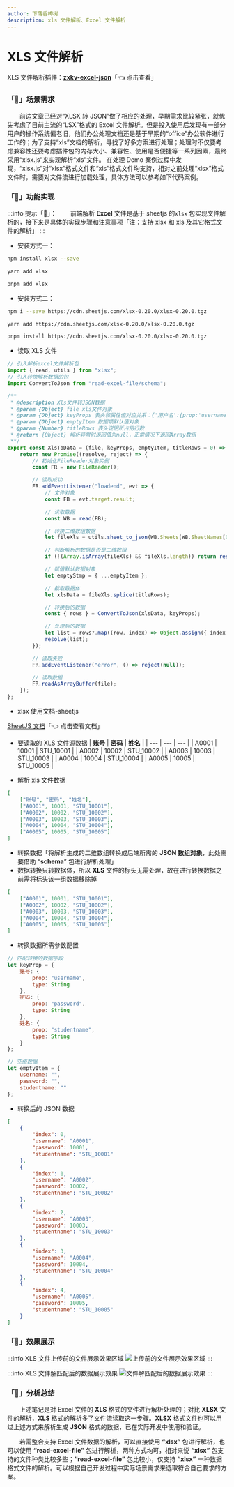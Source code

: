 ```yaml
---
author: 下落香樟树
description: xls 文件解析、Excel 文件解析
---
```


# XLS 文件解析

XLS 文件解析插件：[**zxkv-excel-json**](https://www.npmjs.com/package/zxkv-excel-json)「👈 点击查看」

### 「🚀」场景需求

&emsp;&emsp;前边文章已经对“XLSX 转 JSON”做了相应的处理，早期需求比较紧张，就优先考虑了目前主流的“LSX”格式的 Excel 文件解析。但是投入使用后发现有一部分用户的操作系统偏老旧，他们办公处理文档还是基于早期的“office”办公软件进行工作的；为了支持“xls”文档的解析，寻找了好多方案进行处理；处理时不仅要考虑兼容性还要考虑插件包的内存大小、兼容性、使用是否便捷等一系列因素，最终采用“xlsx.js”来实现解析“xls”文件。
在处理 Demo 案例过程中发现，“xlsx.js”对“xlsx”格式文件和“xls”格式文件均支持，相对之前处理“xlsx”格式文件时，需要对文件流进行加载处理，具体方法可以参考如下代码案例。

### 「🚢」功能实现

:::info 提示「🔔」：
&emsp;&emsp;前端解析 **Excel** 文件是基于 sheetjs 的`xlsx` 包实现文件解析的，接下来是具体的实现步骤和注意事项「注：支持 xlsx 和 xls 及其它格式文件的解析」
:::

-   安装方式一：

```bash title="方式一"
npm install xlsx --save

yarn add xlsx

pnpm add xlsx
```

-   安装方式二：

```bash title="方式二"
npm i --save https://cdn.sheetjs.com/xlsx-0.20.0/xlsx-0.20.0.tgz

yarn add https://cdn.sheetjs.com/xlsx-0.20.0/xlsx-0.20.0.tgz

pnpm install https://cdn.sheetjs.com/xlsx-0.20.0/xlsx-0.20.0.tgz
```

-   读取 XLS 文件

```js title="读取文件"
// 引入解析excel文件解析包
import { read, utils } from "xlsx";
// 引入转换解析数据的包
import ConvertToJson from "read-excel-file/schema";

/**
 * @description Xls文件转JSON数据
 * @param {Object} file xls文件对象
 * @param {Object} keyProps 表头和属性值对应关系：{'用户名':{prop:'username',type:String}...}
 * @param {Object} emptyItem 数据项默认值对象
 * @param {Number} titleRows 表头说明所占用行数
 * @return {Object} 解析异常时返回值为null，正常情况下返回Array数组
 **/
export const XlsToData = (file, keyProps, emptyItem, titleRows = 0) => {
	return new Promise((resolve, reject) => {
		// 初始化FileReader对象实例
		const FR = new FileReader();

		// 读取成功
		FR.addEventListener("loadend", evt => {
			// 文件对象
			const FB = evt.target.result;

			// 读取数据
			const WB = read(FB);

			// 转换二维数组数据
			let fileXls = utils.sheet_to_json(WB.Sheets[WB.SheetNames[0]], { header: 1 });

			// 判断解析的数据是否是二维数组
			if (!(Array.isArray(fileXls) && fileXls.length)) return resolve([]);

			// 赋值默认数据对象
			let emptyStmp = { ...emptyItem };

			// 截取数据体
			let xlsData = fileXls.splice(titleRows);

			// 转换后的数据
			const { rows } = ConvertToJson(xlsData, keyProps);

			// 处理后的数据
			let list = rows?.map((row, index) => Object.assign({ index }, emptyStmp, row));
			resolve(list);
		});

		// 读取失败
		FR.addEventListener("error", () => reject(null));

		// 读取数据
		FR.readAsArrayBuffer(file);
	});
};
```

-   xlsx 使用文档-sheetjs

[SheetJS 文档](https://docs.sheetjs.com/)「👈 点击查看文档」

-   要读取的 XLS 文件源数据
    | **账号** | **密码** | **姓名** |
    | --- | --- | --- |
    | A0001 | 10001 | STU_10001 |
    | A0002 | 10002 | STU_10002 |
    | A0003 | 10003 | STU_10003 |
    | A0004 | 10004 | STU_10004 |
    | A0005 | 10005 | STU_10005 |

-   解析 xls 文件数据

```json title="读取数据"
[
	["账号", "密码", "姓名"],
	["A0001", 10001, "STU_10001"],
	["A0002", 10002, "STU_10002"],
	["A0003", 10003, "STU_10003"],
	["A0004", 10004, "STU_10004"],
	["A0005", 10005, "STU_10005"]
]
```

-   转换数据「将解析生成的二维数组转换成后端所需的 **JSON 数组对象**，此处需要借助 “**schema**” 包进行解析处理」
-   数据转换只转数据体，所以 **XLS** 文件的标头无需处理，故在进行转换数据之前需将标头该一组数据移除掉

```json title="解析数据"
[
	["A0001", 10001, "STU_10001"],
	["A0002", 10002, "STU_10002"],
	["A0003", 10003, "STU_10003"],
	["A0004", 10004, "STU_10004"],
	["A0005", 10005, "STU_10005"]
]
```

-   转换数据所需参数配置

```js title="转换参数"
// 匹配转换的数据字段
let keyProp = {
	账号: {
		prop: "username",
		type: String
	},
	密码: {
		prop: "password",
		type: String
	},
	姓名: {
		prop: "studentname",
		type: String
	}
};

// 空值数据
let emptyItem = {
	username: "",
	password: "",
	studentname: ""
};
```

-   转换后的 JSON 数据

```json title="JSON 数据格式"
[
	{
		"index": 0,
		"username": "A0001",
		"password": 10001,
		"studentname": "STU_10001"
	},
	{
		"index": 1,
		"username": "A0002",
		"password": 10002,
		"studentname": "STU_10002"
	},
	{
		"index": 2,
		"username": "A0003",
		"password": 10003,
		"studentname": "STU_10003"
	},
	{
		"index": 3,
		"username": "A0004",
		"password": 10004,
		"studentname": "STU_10004"
	},
	{
		"index": 4,
		"username": "A0005",
		"password": 10005,
		"studentname": "STU_10005"
	}
]
```

### 「🚄」效果展示

:::info XLS 文件上传前的文件展示效果区域
![上传前的文件展示效果区域](./img/1-1.png)
:::

:::info XLS 文件解匹配后的数据展示效果
![文件解匹配后的数据展示效果](./img/1-2.png)
:::

### 「🚗」分析总结

&emsp;&emsp;上述笔记是对 Excel 文件的 **XLS** 格式的文件进行解析处理的；对比 **XLSX** 文件的解析，**XLS** 格式的解析多了文件流读取这一步骤。**XLSX** 格式文件也可以用过上述方式来解析生成 **JSON** 格式的数据，已在实际开发中使用和验证。

&emsp;&emsp;若需整合支持 Excel 文件数据的解析，可以直接使用 **“xlsx”** 包进行解析，也可以使用 **“read-excel-file”** 包进行解析，两种方式均可，相对来说 **“xlsx”** 包支持的文件种类比较多些；**“read-excel-file”** 包比较小，仅支持 **“xlsx”** 一种数据格式文件的解析。可以根据自己开发过程中实际场景需求来选取符合自己要求的方案。
